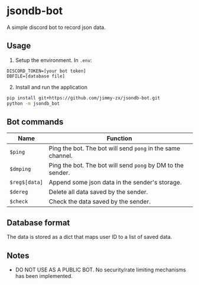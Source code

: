 # jsondb-bot

A simple discord bot to record json data.

## Usage

1. Setup the environment. In `.env`:

```
DISCORD_TOKEN=[your bot token]
DBFILE=[database file]
```

2. Install and run the application
```bash
pip install git+https://github.com/jimmy-zx/jsondb-bot.git
python -m jsondb_bot
```

## Bot commands

| Name | Function |
|-|-|
| `$ping` | Ping the bot. The bot will send `pong` in the same channel. |
| `$dmping` | Ping the bot. The bot will send `pong` by DM to the sender. |
| `$reg$[data]` | Append some json data in the sender's storage. |
| `$dereg` | Delete all data saved by the sender. |
| `$check` | Check the data saved by the sender. |

## Database format

The data is stored as a dict that maps user ID to a list of saved data.

## Notes

- DO NOT USE AS A PUBLIC BOT.
No security/rate limiting mechanisms has been implemented.
